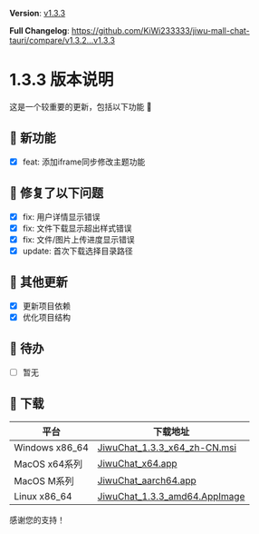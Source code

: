 **Version**: [v1.3.3](https://github.com/KiWi233333/jiwu-mall-chat-tauri/blob/main/.github/releasemd/v1.3.3.md)

**Full Changelog**: <https://github.com/KiWi233333/jiwu-mall-chat-tauri/compare/v1.3.2...v1.3.3>

# 1.3.3 版本说明

这是一个较重要的更新，包括以下功能 🧪

## 🔮 新功能

- [x] feat: 添加iframe同步修改主题功能

## 🔨 修复了以下问题

- [x] fix: 用户详情显示错误
- [x] fix: 文件下载显示超出样式错误
- [x] fix: 文件/图片上传进度显示错误
- [x] update: 首次下载选择目录路径

## 🧿 其他更新

- [x] 更新项目依赖
- [x] 优化项目结构

## 📌 待办

- [ ] 暂无

## 🧪 下载

| 平台           | 下载地址                                                                                                                                   |
| -------------- | ------------------------------------------------------------------------------------------------------------------------------------------ |
| Windows x86_64 | [JiwuChat_1.3.3_x64_zh-CN.msi](https://github.com/KiWi233333/jiwu-mall-chat-tauri/releases/download/v1.3.3/JiwuChat_1.3.3_x64_zh-CN.msi)   |
| MacOS x64系列  | [JiwuChat_x64.app](https://github.com/KiWi233333/jiwu-mall-chat-tauri/releases/download/v1.3.3/JiwuChat_x64.app)                           |
| MacOS M系列    | [JiwuChat_aarch64.app](https://github.com/KiWi233333/jiwu-mall-chat-tauri/releases/download/v1.3.3/JiwuChat_aarch64.app)                   |
| Linux x86_64   | [JiwuChat_1.3.3_amd64.AppImage](https://github.com/KiWi233333/jiwu-mall-chat-tauri/releases/download/v1.3.3/JiwuChat_1.3.3_amd64.AppImage) |

感谢您的支持！
